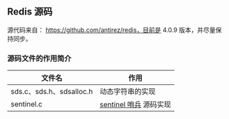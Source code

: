 ## Redis 源码

源代码来自： https://github.com/antirez/redis，目前是 4.0.9 版本，并尽量保持同步。

### 源码文件的作用简介

| 文件名  | 作用 |
| ------------- | ------------- |
| sds.c、sds.h、sdsalloc.h | 动态字符串的实现 |
| sentinel.c | [sentinel 哨兵](https://redis.io/topics/sentinel) 源码实现 |